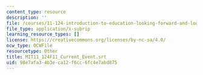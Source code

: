 ```yaml
---
content_type: resource
description: ''
file: /courses/11-124-introduction-to-education-looking-forward-and-looking-back-on-education-fall-2011/98e7afa34b3eca12f6cc6fc4e7abd875_MIT11_124F11_Current_Event.srt
file_type: application/x-subrip
learning_resource_types: []
license: https://creativecommons.org/licenses/by-nc-sa/4.0/
ocw_type: OCWFile
resourcetype: Other
title: MIT11_124F11_Current_Event.srt
uid: 98e7afa3-4b3e-ca12-f6cc-6fc4e7abd875
---
```

